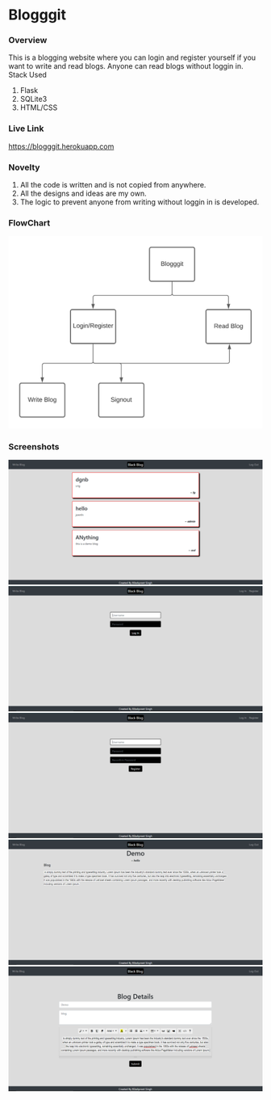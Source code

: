 # Blogggit

### Overview
This is a blogging website where you can login and register yourself if you want to write and read blogs. Anyone can read blogs without loggin in.
Stack Used
1. Flask
2. SQLite3
3. HTML/CSS

### Live Link
https://blogggit.herokuapp.com

### Novelty
1. All the code is written and is not copied from anywhere.
2. All the designs and ideas are my own.
3. The logic to prevent anyone from writing without loggin in is developed.

### FlowChart

![flow](screenshots/flow.png)


### Screenshots

![one](screenshots/one.PNG)
![one](screenshots/two.PNG)
![one](screenshots/three.PNG)
![one](screenshots/four.PNG)
![one](screenshots/five.PNG)
